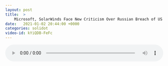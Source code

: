 ```yaml
---
layout: post
title:  >
    Microsoft, SolarWinds Face New Criticism Over Russian Breach of US Networks
date:   2021-01-02 20:44:00 +0000
categories: solidot
video-id: kYiQDB-FeFc
---
```


<audio src="/assets/29015c400ca920c12416c00ef5a87fae.mp3" style="width: 100%;" controls></audio>

